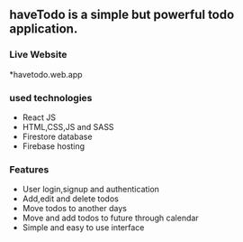 ## haveTodo is a simple but powerful todo application.

### Live Website
*havetodo.web.app

### used technologies
* React JS
* HTML,CSS,JS and SASS
* Firestore database
* Firebase hosting


### Features
* User login,signup and authentication
* Add,edit and delete todos
* Move todos to another days
* Move and add todos to future through calendar
* Simple and easy to use interface
